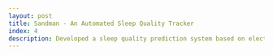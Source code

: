 ```yaml
---
layout: post
title: Sandman - An Automated Sleep Quality Tracker
index: 4
description: Developed a sleep quality prediction system based on electrocardiography (ECG) signals using a Decision Tree based Support Vector Machine (DTB-SVM).
---
```

